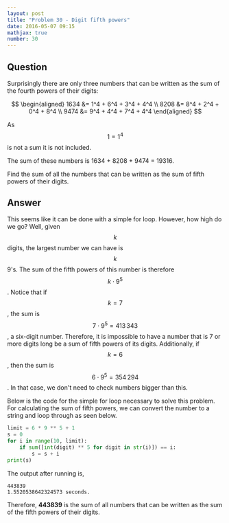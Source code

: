 ```yaml
---
layout: post
title: "Problem 30 - Digit fifth powers"
date: 2016-05-07 09:15
mathjax: true
number: 30
---
```


## Question

Surprisingly there are only three numbers that can be written as the sum of the fourth powers of their digits:


$$
\begin{aligned}
1634 &= 1^4 + 6^4 + 3^4 + 4^4
\\
8208 &= 8^4 + 2^4 + 0^4 + 8^4
\\
9474 &= 9^4 + 4^4 + 7^4 + 4^4
\end{aligned}
$$


As $$1=1^4$$ is not a sum it is not included.

The sum of these numbers is 1634 + 8208 + 9474 = 19316.

Find the sum of all the numbers that can be written as the sum of fifth powers of their digits.

## Answer

This seems like it can be done with a simple for loop. However, how high do we go? Well, given $$k$$ digits, the largest number we can have is $$k$$ 9's. The sum of the fifth powers of this number is therefore $$k\cdot 9^5$$. Notice that if $$k=7$$, the sum is $$7\cdot 9^5 = 413\,343$$, a six-digit number. Therefore, it is impossible to have a number that is 7 or more digits long be a sum of fifth powers of its digits. Additionally, if $$k=6$$, then the sum is $$6\cdot 9^5 = 354\,294$$. In that case, we don't need to check numbers bigger than this. 

Below is the code for the simple for loop necessary to solve this problem. For calculating the sum of fifth powers, we can convert the number to a string and loop through as seen below.

```python
limit = 6 * 9 ** 5 + 1
s = 0
for i in range(10, limit):
    if sum([int(digit) ** 5 for digit in str(i)]) == i:
        s = s + i
print(s)
```

The output after running is,

```
443839
1.5520538642324573 seconds.
```

Therefore, **443839** is the sum of all numbers that can be written as the sum of the fifth powers of their digits.